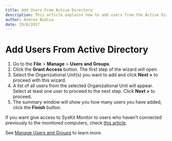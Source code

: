 ```yaml
---
title: Add Users From Active Directory
description: This article explains how to add users from the Active Directory.
author: Andrea Budisa
date: 29/6/2017
---
```


# Add Users From Active Directory

1. Go to the **File** &gt; **Manage** &gt; **Users and Groups**.
2. Click the **Grant Access** button. The first step of the wizard will open.
3. Select the Organizational Unit\(s\) you want to add and click **Next &gt;** to proceed with this wizard.
4. A list of all users from the selected Organizational Unit will appear. Select at least one user to proceed to the next step. Click **Next &gt;** to proceed.
5. The summary window will show you how many users you have added, click the **Finish** button.

If you want give access to SysKit Monitor to users who haven’t connected previously to the monitored computers, check [this article](../../../how-to/users/add-users-manually.md).

See [Manage Users and Groups](../../../get-to-know-syskit-monitor/backstage-screen/manage-data-gathering.md) to learn more.

